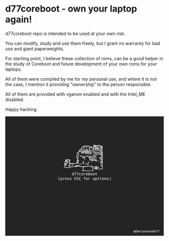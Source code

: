 # d77coreboot - own your laptop again!

d77coreboot repo is intended to be used at your own risk.

You can modify, study and use them freely, but I grant no warranty for bad use and giant paperweights.

For starting point, I believe these collection of roms, can be a good helper in the study of Coreboot and future development of your own roms for your laptops.

All of them were compiled by me for my personal use, and where it is not the case, I mention it providing "ownership" to the person responsible.

All of them are provided with vgarom enabled and with the Intel_ME disabled.

Happy hacking.

![bootsplash](bootsplash6.jpg?raw=true)
